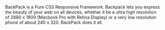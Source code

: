 BackPack is a Pure CSS Responsive Framework.
Backpack lets you express the beauty of your web on all devices, whether it be a ultra high resolution of 2880 x 1800 (Macbook Pro with Retina Display) or a very low resolution phone of about 240 x 320. BackPack does it all.
